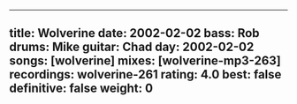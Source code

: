 
---
title: Wolverine
date: 2002-02-02
bass:	Rob
drums:	Mike
guitar:	Chad
day: 2002-02-02
songs: [wolverine]
mixes: [wolverine-mp3-263]
recordings: wolverine-261
rating: 4.0
best: false
definitive: false
weight: 0
---
